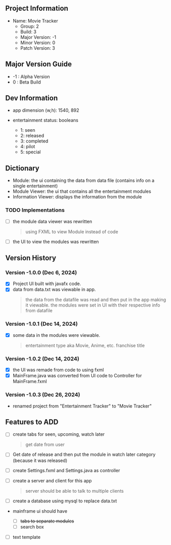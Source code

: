 ## Project Information

- Name: Movie Tracker
  - Group: 2
  - Build: 3
  - Major Version: -1
  - Minor Version: 0
  - Patch Version: 3

## Major Version Guide

- -1 : Alpha Version
- 0 : Beta Build

## Dev Information

- app dimension (w,h): 1540, 892
- entertainment status: booleans

  - 1: seen
  - 2: released
  - 3: completed
  - 4: pilot
  - 5: special

## Dictionary

- Module: the ui containing the data from data file (contains info on a single entertainment)
- Module Viewer: the ui that contains all the entertainment modules
- Information Viewer: displays the information from the module

### TODO Implementations

- [ ] the module data viewer was rewritten
  > using FXML to view Module instead of code
- [ ] the UI to view the modules was rewritten

## Version History

### Version -1.0.0 (Dec 6, 2024)

- [x] Project UI built with javafx code.
- [x] data from data.txt was viewable in app.
  > the data from the datafile was read and then put in the app making it viewable.
  > the modules were set in UI with their respective info from datafile

### Version -1.0.1 (Dec 14, 2024)

- [x] some data in the modules were viewable.
  > entertainment type aka Movie, Anime, etc.
  > franchise
  > title

### Version -1.0.2 (Dec 14, 2024)

- [x] the UI was remade from code to using fxml
- [x] MainFrame.java was converted from UI code to Controller for MainFrame.fxml

### Version -1.0.3 (Dec 26, 2024)

- renamed project from "Entertainment Tracker" to "Movie Tracker"

## Features to ADD

- [ ] create tabs for seen, upcoming, watch later

  > get date from user

- [ ] Get date of release and then put the module in watch later category (because it was released)
- [ ] create Settings.fxml and Settings.java as controller

- [ ] create a server and client for this app

  > server should be able to talk to multiple clients

- [ ] create a database using mysql to replace data.txt
- mainframe ui should have

  - [ ] <s>tabs to separate modules</s>
  - [ ] search box

- [ ] text template
